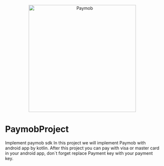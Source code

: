 <p align="center">
  <img src="[your_relative_path_here](https://paymob.com//8080/uploads/paymob/images/1599746546grid2.png)" width="350" title="Paymob">
</p>

# PaymobProject
Implement paymob sdk
In this project we will implement Paymob with android app by kotlin.
After this project you can pay with visa or master card in your android app, don`t forget replace Payment key with your payment key.
